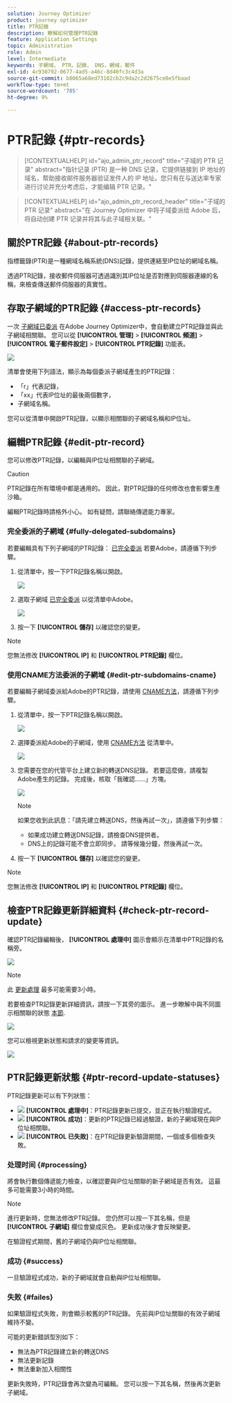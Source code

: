 ```yaml
---
solution: Journey Optimizer
product: journey optimizer
title: PTR記錄
description: 瞭解如何管理PTR記錄
feature: Application Settings
topic: Administration
role: Admin
level: Intermediate
keywords: 子網域， PTR，記錄， DNS，網域，郵件
exl-id: 4c930792-0677-4ad5-a46c-8d40fc3c4d3a
source-git-commit: b8065a68ed73102cb2c9da2c2d2675ce8e5fbaad
workflow-type: tm+mt
source-wordcount: '785'
ht-degree: 9%

---
```


# PTR記錄 {#ptr-records}

>[!CONTEXTUALHELP]
>id="ajo_admin_ptr_record"
>title="子域的 PTR 记录"
>abstract="指针记录 (PTR) 是一种 DNS 记录，它提供链接到 IP 地址的域名，帮助接收邮件服务器验证发件人的 IP 地址。您只有在与送达率专家进行讨论并充分考虑后，才能编辑 PTR 记录。"

>[!CONTEXTUALHELP]
>id="ajo_admin_ptr_record_header"
>title="子域的 PTR 记录"
>abstract="在 Journey Optimizer 中将子域委派给 Adobe 后，将自动创建 PTR 记录并将其与此子域相关联。"

## 關於PTR記錄 {#about-ptr-records}

指標籤錄(PTR)是一種網域名稱系統(DNS)記錄，提供連結至IP位址的網域名稱。

透過PTR記錄，接收郵件伺服器可透過識別其IP位址是否對應到伺服器連線的名稱，來檢查傳送郵件伺服器的真實性。

## 存取子網域的PTR記錄 {#access-ptr-records}

一次 [子網域已委派](delegate-subdomain.md) 在Adobe Journey Optimizer中，會自動建立PTR記錄並與此子網域相關聯。 您可以從 **[!UICONTROL 管理]** > **[!UICONTROL 頻道]** > **[!UICONTROL 電子郵件設定]** > **[!UICONTROL PTR記錄]** 功能表。

![](assets/ptr-records.png)

清單會使用下列語法，顯示為每個委派子網域產生的PTR記錄：

* 「r」代表記錄，
* 「xx」代表IP位址的最後兩個數字，
* 子網域名稱。

您可以從清單中開啟PTR記錄，以顯示相關聯的子網域名稱和IP位址。

## 編輯PTR記錄 {#edit-ptr-record}

您可以修改PTR記錄，以編輯與IP位址相關聯的子網域。

>[!CAUTION]
>
>PTR記錄在所有環境中都是通用的。 因此，對PTR記錄的任何修改也會影響生產沙箱。
>
>編輯PTR記錄時請格外小心。 如有疑問，請聯絡傳遞能力專家。

### 完全委派的子網域 {#fully-delegated-subdomains}

若要編輯具有下列子網域的PTR記錄： [已完全委派](delegate-subdomain.md#full-subdomain-delegation) 若要Adobe，請遵循下列步驟。

1. 從清單中，按一下PTR記錄名稱以開啟。

   ![](assets/ptr-record-select.png)

1. 選取子網域 [已完全委派](delegate-subdomain.md#full-subdomain-delegation) 以從清單中Adobe。

   ![](assets/ptr-record-subdomain.png)

1. 按一下 **[!UICONTROL 儲存]** 以確認您的變更。

>[!NOTE]
>
>您無法修改 **[!UICONTROL IP]** 和 **[!UICONTROL PTR記錄]** 欄位。

### 使用CNAME方法委派的子網域 {#edit-ptr-subdomains-cname}

若要編輯子網域委派給Adobe的PTR記錄，請使用 [CNAME方法](delegate-subdomain.md#cname-subdomain-delegation)，請遵循下列步驟。

1. 從清單中，按一下PTR記錄名稱以開啟。

   ![](assets/ptr-record-select-cname.png)

1. 選擇委派給Adobe的子網域，使用 [CNAME方法](delegate-subdomain.md#cname-subdomain-delegation) 從清單中。

   ![](assets/ptr-record-subdomain-cname.png)

1. 您需要在您的代管平台上建立新的轉送DNS記錄。 若要這麼做，請複製Adobe產生的記錄。 完成後，核取「我確認……」方塊。

   ![](assets/ptr-record-subdomain-confirm.png)

   >[!NOTE]
   >
   >如果您收到此訊息：「請先建立轉送DNS，然後再試一次」，請遵循下列步驟：
   >   * 如果成功建立轉送DNS記錄，請檢查DNS提供者。
   >   * DNS上的記錄可能不會立即同步。 請等候幾分鐘，然後再試一次。


1. 按一下 **[!UICONTROL 儲存]** 以確認您的變更。

>[!NOTE]
>
>您無法修改 **[!UICONTROL IP]** 和 **[!UICONTROL PTR記錄]** 欄位。

## 檢查PTR記錄更新詳細資料 {#check-ptr-record-update}

確認PTR記錄編輯後， **[!UICONTROL 處理中]** 圖示會顯示在清單中PTR記錄的名稱旁。

![](assets/ptr-record-updating.png)

>[!NOTE]
>
>此 [更新處理](#processing) 最多可能需要3小時。

若要檢查PTR記錄更新詳細資訊，請按一下其旁的圖示。 進一步瞭解中與不同圖示相關聯的狀態 [本節](#ptr-record-update-statuses).

![](assets/ptr-record-recent-update.png)

您可以檢視更新狀態和請求的變更等資訊。

![](assets/ptr-record-updates.png)

## PTR記錄更新狀態 {#ptr-record-update-statuses}

PTR記錄更新可以有下列狀態：

* ![](assets/do-not-localize/ptr-record-processing.png) **[!UICONTROL 處理中]**：PTR記錄更新已提交，並正在執行驗證程式。
* ![](assets/do-not-localize/ptr-record-success.png) **[!UICONTROL 成功]**：更新的PTR記錄已經過驗證，新的子網域現在與IP位址相關聯。
* ![](assets/do-not-localize/ptr-record-failed.png) **[!UICONTROL 已失敗]**：在PTR記錄更新驗證期間，一個或多個檢查失敗。

### 处理时间 {#processing}

將會執行數個傳遞能力檢查，以確認要與IP位址關聯的新子網域是否有效。 這最多可能需要3小時的時間。

>[!NOTE]
>
>進行更新時，您無法修改PTR記錄。 您仍然可以按一下其名稱，但是 **[!UICONTROL 子網域]** 欄位會變成灰色。 更新成功後才會反映變更。

在驗證程式期間，舊的子網域仍與IP位址相關聯。

### 成功 {#success}

一旦驗證程式成功，新的子網域就會自動與IP位址相關聯。

### 失败 {#failes}

如果驗證程式失敗，則會顯示較舊的PTR記錄。 先前與IP位址關聯的有效子網域維持不變。

可能的更新錯誤型別如下：
* 無法為PTR記錄建立新的轉送DNS
* 無法更新記錄
* 無法重新加入相關性

更新失敗時，PTR記錄會再次變為可編輯。 您可以按一下其名稱，然後再次更新子網域。
